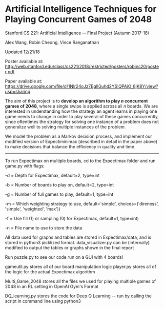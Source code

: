 # Artificial Intelligence Techniques for Playing Concurrent Games of 2048

Stanford CS 221: Artificial Intelligence -- Final Project (Autumn 2017-18)

Alex Wang, Robin Cheong, Vince Ranganathan

Updated 12/21/18

Poster available at: http://web.stanford.edu/class/cs221/2018/restricted/posters/robinc20/poster.pdf

Paper available at: https://drive.google.com/file/d/1Nlr24oJz7EglIGuhd2YSlQPAiO_6jK8Y/view?usp=sharing


The aim of this project is to __develop an algorithm to play _n_ concurrent games of 2048__, where a single swipe is applied across all _n_ boards. We are interested in understanding how the strategy an agent learns in playing one game needs to change in order to play several of these games concurrently, since oftentimes the strategy for solving one instance of a problem does not generalize well to solving multiple instances of the problem.

We model the problem as a Markov decision process, and implement our modified version of Expectiminimax (described in detail in the paper above) to make decisions that balance the efficiency in quality and time.

----------------------------------------

To run Expectimax on multiple boards, cd to the Expectimax folder and run game.py with flags:  

  -d = Depth for Expectimax, default=2, type=int  

  -b = Number of boards to play on, default=2, type=int  

  -g = Number of full games to play, default=1, type=int  

  -m = Which weighting strategy to use, default='simple', choices=('direness', 'simple', 'weighted', 'max'))  

  -f = Use fill (1) or sampling (0) for Expectimax, default=1, type=int)  

  -n = File name to use to store the data  

  
All data used for graphs and tables are stored in Expectimax/data, and is stored in python3 picklized format.
data_visualizer.py can be (internally) modified to output the tables or graphs shown in the final report  

Run puzzle.py to see our code run on a GUI with 4 boards!  

gameutil.py stores all of our board manipulation logic
player.py stores all of the logic for the actual Expectimax algorithm  

Multi_Game_2048 stores all the files we used for playing multiple games of 2048 in an RL setting in OpenAI Gym's Format  

DQ_learning.py stores the code for Deep Q Learning -- run by calling the script in command line using python3   

